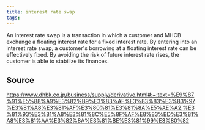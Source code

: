```yaml
---
title: interest rate swap
tags: 
---
```


An interest rate swap is a transaction in which a customer and MHCB exchange a floating interest rate for a fixed interest rate. By entering into an interest rate swap, a customer's borrowing at a floating interest rate can be effectively fixed. By avoiding the risk of future interest rate rises, the customer is able to stabilize its finances.

## Source
https://www.dhbk.co.jp/business/supply/derivative.html#:~:text=%E9%87%91%E5%88%A9%E3%82%B9%E3%83%AF%E3%83%83%E3%83%97%E3%81%A8%E3%81%AF%E3%80%81%E3%81%8A%E5%AE%A2,%E3%81%93%E3%81%A8%E3%81%8C%E5%8F%AF%E8%83%BD%E3%81%A8%E3%81%AA%E3%82%8A%E3%81%BE%E3%81%99%E3%80%82